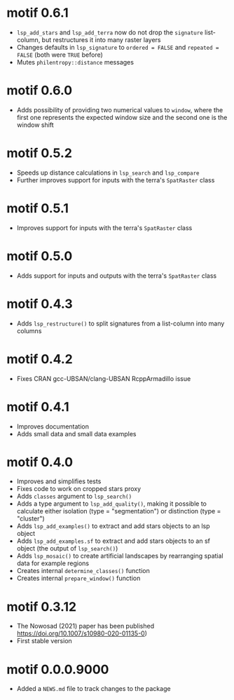 # motif 0.6.1

* `lsp_add_stars` and `lsp_add_terra` now do not drop the `signature` list-column, but restructures it into many raster layers
* Changes defaults in `lsp_signature` to `ordered = FALSE` and `repeated = FALSE` (both were `TRUE` before)
* Mutes `philentropy::distance` messages

# motif 0.6.0

* Adds possibility of providing two numerical values to `window`, where the first one represents the expected window size and the second one is the window shift

# motif 0.5.2

* Speeds up distance calculations in `lsp_search` and `lsp_compare`
* Further improves support for inputs with the terra's `SpatRaster` class

# motif 0.5.1

* Improves support for inputs with the terra's `SpatRaster` class

# motif 0.5.0

* Adds support for inputs and outputs with the terra's `SpatRaster` class

# motif 0.4.3

* Adds `lsp_restructure()` to split signatures from a list-column into many columns

# motif 0.4.2

* Fixes CRAN gcc-UBSAN/clang-UBSAN RcppArmadillo issue

# motif 0.4.1

* Improves documentation
* Adds small data and small data examples

# motif 0.4.0

* Improves and simplifies tests
* Fixes code to work on cropped stars proxy
* Adds `classes` argument to `lsp_search()`
* Adds a type argument to `lsp_add_quality()`, making it possible to calculate either isolation (type = "segmentation") or distinction (type = "cluster")
* Adds `lsp_add_examples()` to extract and add stars objects to an lsp object
* Adds `lsp_add_examples.sf` to extract and add stars objects to an sf object (the output of `lsp_search()`)
* Adds `lsp_mosaic()` to create artificial landscapes by rearranging spatial data for example regions
* Creates internal `determine_classes()` function
* Creates internal `prepare_window()` function

# motif 0.3.12

* The Nowosad (2021) paper has been published <https://doi.org/10.1007/s10980-020-01135-0>)
* First stable version

# motif 0.0.0.9000

* Added a `NEWS.md` file to track changes to the package
